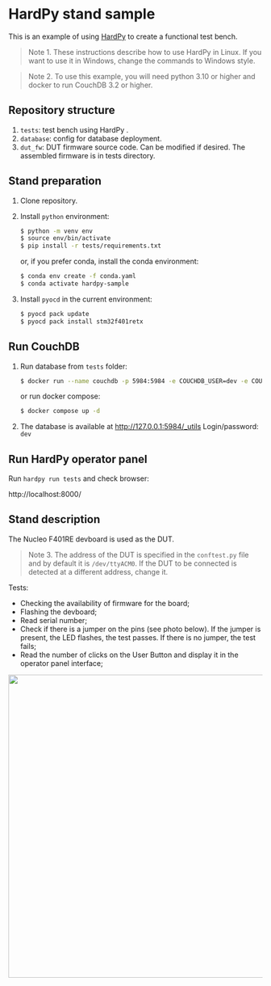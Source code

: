# HardPy stand sample

This is an example of using [HardPy](https://github.com/everypinio/hardpy) to create a functional test bench.

> Note 1. These instructions describe how to use HardPy in Linux.
> If you want to use it in Windows, change the commands to Windows style.

> Note 2. To use this example, you will need python 3.10 or higher and docker to run CouchDB 3.2 or higher.

## Repository structure

1. `tests`: test bench using HardPy .
1. `database`: config for database deployment.
1. `dut_fw`: DUT firmware source code.
Can be modified if desired.
The assembled firmware is in tests directory.

## Stand preparation

1. Clone repository.
1. Install `python` environment:
    ```bash
    $ python -m venv env
    $ source env/bin/activate
    $ pip install -r tests/requirements.txt
    ```

    or, if you prefer conda, install the conda environment:

    ```bash
    $ conda env create -f conda.yaml
    $ conda activate hardpy-sample
    ```
1. Install `pyocd` in the current environment:
    ```bash
    $ pyocd pack update
    $ pyocd pack install stm32f401retx
    ```

## Run CouchDB

1. Run database from `tests` folder:

    ```bash
    $ docker run --name couchdb -p 5984:5984 -e COUCHDB_USER=dev -e COUCHDB_PASSWORD=dev -v ./couchdb.ini:/opt/couchdb/etc/local.ini couchdb:3.3
    ```

    or run docker compose:

    ```bash
    $ docker compose up -d
    ```
2. The database is available at http://127.0.0.1:5984/_utils
Login/password: `dev`

## Run HardPy operator panel

Run `hardpy run tests` and check browser:

http://localhost:8000/

## Stand description

The Nucleo F401RE devboard is used as the DUT.

> Note 3. The address of the DUT is specified in the `conftest.py` file and by default it is `/dev/ttyACM0`.
> If the DUT to be connected is detected at a different address, change it.

Tests:

- Checking the availability of firmware for the board;
- Flashing the devboard;
- Read serial number;
- Check if there is a jumper on the pins (see photo below).
If the jumper is present, the LED flashes, the test passes.
If there is no jumper, the test fails;
- Read the number of clicks on the User Button and display it in the operator panel interface;

<img src="docs/nucleo.jpg" width=600><br>
